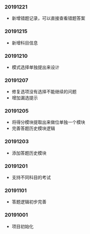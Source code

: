 ### 20191221
+ 新增错题记录，可以直接查看错题答案

### 20191215
+ 新增科目信息

### 20191210
+ 模式选择单独提出来设计

### 20191207
+ 修复选项没有选择不能继续的问题
+ 增加漏选提示

### 20191205
+ 将得分模块提取出来做位单独一个模块
+ 完善答题历史模块逻辑

### 20191203
+ 添加答题历史模块


### 20191201
+ 支持不同科目的考试


### 20191101
+ 答题逻辑初步完善


### 20191001
+ 项目初始化
